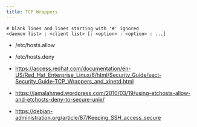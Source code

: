 ```yaml
---
title: TCP Wrappers
---
```

 
```
# blank lines and lines starting with '#' ignored
<daemon list> : <client list> [: <option> : <option> : ...]
```

* /etc/hosts.allow
* /etc/hosts.deny

* <https://access.redhat.com/documentation/en-US/Red_Hat_Enterprise_Linux/6/html/Security_Guide/sect-Security_Guide-TCP_Wrappers_and_xinetd.html>
* <https://jamalahmed.wordpress.com/2010/03/19/using-etchosts-allow-and-etchosts-deny-to-secure-unix/>
* <https://debian-administration.org/article/87/Keeping_SSH_access_secure>

